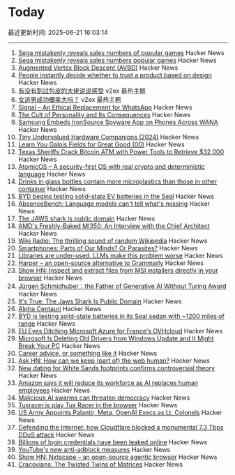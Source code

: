 # Today

最近更新时间: 2025-06-21 16:03:14

--- 
1. [Sega mistakenly reveals sales numbers of popular games](https://www.gematsu.com/2025/06/sega-mistakenly-reveals-sales-numbers-for-like-a-dragon-infinite-wealth-persona-3-reload-shin-megami-tensei-v-and-more) Hacker News
2. [Sega mistakenly reveals sales numbers popular games](https://www.gematsu.com/2025/06/sega-mistakenly-reveals-sales-numbers-for-like-a-dragon-infinite-wealth-persona-3-reload-shin-megami-tensei-v-and-more) Hacker News
3. [Augmented Vertex Block Descent (AVBD)](https://graphics.cs.utah.edu/research/projects/avbd/) Hacker News
4. [People instantly decide whether to trust a product based on design](https://www.andrewcoyle.com/blog/beauty-is-objective) Hacker News
5. [有没有割过包皮的大佬说说感受](https://www.v2ex.com/t/1140073) v2ex 最热主题
6. [女追男成功概率大吗？](https://www.v2ex.com/t/1140058) v2ex 最热主题
7. [Signal – An Ethical Replacement for WhatsApp](https://greenstarsproject.org/2025/06/15/signal-an-ethical-replacement-for-whatsapp/) Hacker News
8. [The Cult of Personality and Its Consequences](https://en.wikipedia.org/wiki/On_the_Cult_of_Personality_and_Its_Consequences) Hacker News
9. [Samsung Embeds IronSource Spyware App on Phones Across WANA](https://smex.org/open-letter-to-samsung-end-forced-israeli-app-installations-in-the-wana-region/) Hacker News
10. [Tiny Undervalued Hardware Companions (2024)](https://vermaden.wordpress.com/2024/03/21/tiny-undervalued-hardware-companions/) Hacker News
11. [Learn You Galois Fields for Great Good (00)](https://xorvoid.com/galois_fields_for_great_good_00.html) Hacker News
12. [Texas Sheriffs Crack Bitcoin ATM with Power Tools to Retrieve $32,000](https://decrypt.co/326308/texas-sheriffs-crack-bitcoin-atm-with-power-tools-to-retrieve-32000) Hacker News
13. [AtomicOS – A security-first OS with real crypto and deterministic language](https://github.com/ipenas-cl/AtomicOs) Hacker News
14. [Drinks in glass bottles contain more microplastics than those in other container](https://www.anses.fr/en/content/drinks-glass-bottles-contain-more-microplastics-those-other-containers) Hacker News
15. [BYD begins testing solid-state EV batteries in the Seal](https://electrek.co/2025/06/20/byd-tests-solid-state-batteries-seal-ev-with-1000-miles-range/) Hacker News
16. [AbsenceBench: Language models can't tell what's missing](https://arxiv.org/abs/2506.11440) Hacker News
17. [The JAWS shark is public domain](https://ironicsans.ghost.io/how-the-jaws-shark-became-public-domain/) Hacker News
18. [AMD's Freshly-Baked MI350: An Interview with the Chief Architect](https://chipsandcheese.com/p/amds-freshly-baked-mi350-an-interview) Hacker News
19. [Wiki Radio: The thrilling sound of random Wikipedia](https://www.monkeon.co.uk/wikiradio/) Hacker News
20. [Smartphones: Parts of Our Minds? Or Parasites?](https://www.tandfonline.com/doi/full/10.1080/00048402.2025.2504070) Hacker News
21. [Libraries are under-used. LLMs make this problem worse](https://makefizz.buzz/posts/libraries-llms) Hacker News
22. [Harper – an open-source alternative to Grammarly](https://writewithharper.com) Hacker News
23. [Show HN: Inspect and extract files from MSI installers directly in your browser](https://pymsi.readthedocs.io/en/latest/msi_viewer.html) Hacker News
24. [Jürgen Schmidhuber：the Father of Generative AI Without Turing Award](http://www.jazzyear.com/article_info.html?id=1352) Hacker News
25. [It's True: The Jaws Shark Is Public Domain](https://ironicsans.ghost.io/how-the-jaws-shark-became-public-domain/) Hacker News
26. [Alpha Centauri](https://www.filfre.net/2025/06/alpha-centauri/) Hacker News
27. [BYD is testing solid-state batteries in its Seal sedan with ~1200 miles of range](https://electrek.co/2025/06/20/byd-tests-solid-state-batteries-seal-ev-with-1000-miles-range/) Hacker News
28. [EU Eyes Ditching Microsoft Azure for France's OVHcloud](https://www.euractiv.com/section/tech/news/scoop-commission-eyes-ditching-microsoft-azure-for-frances-ovhcloud-over-digital-sovereignty-fears/) Hacker News
29. [Microsoft Is Deleting Old Drivers from Windows Update and It Might Break Your PC](https://nerds.xyz/2025/06/microsoft-driver-removal-windows-update-legacy-hardware-breaking/) Hacker News
30. [Career advice, or something like it](https://brooker.co.za/blog/2025/06/20/career.html) Hacker News
31. [Ask HN: How can we keep (part of) the web human?](https://news.ycombinator.com/item?id=44330815) Hacker News
32. [New dating for White Sands footprints confirms controversial theory](https://arstechnica.com/science/2025/06/study-confirms-white-sands-footprints-are-23000-years-old/) Hacker News
33. [Amazon says it will reduce its workforce as AI replaces human employees](https://www.cnn.com/2025/06/17/business/amazon-ai-human-employees-jobs) Hacker News
34. [Malicious AI swarms can threaten democracy](https://osf.io/preprints/osf/qm9yk_v2) Hacker News
35. [Tuxracer.js play Tux Racer in the browser](https://github.com/ebbejan/tux-racer-js) Hacker News
36. [US Army Appoints Palantir, Meta, OpenAI Execs as Lt. Colonels](https://thegrayzone.com/2025/06/18/palantir-execs-appointed-colonels/) Hacker News
37. [Defending the Internet: how Cloudflare blocked a monumental 7.3 Tbps DDoS attack](https://blog.cloudflare.com/defending-the-internet-how-cloudflare-blocked-a-monumental-7-3-tbps-ddos/) Hacker News
38. [Billions of login credentials have been leaked online](https://apnews.com/article/large-login-leak-cybernews-google-apple-meta-2a758a40c398b0a68fb2371a522f70ed) Hacker News
39. [YouTube's new anti-adblock measures](https://iter.ca/post/yt-adblock/) Hacker News
40. [Show HN: Nxtscape – an open-source agentic browser](https://github.com/nxtscape/nxtscape) Hacker News
41. [Cracovians: The Twisted Twins of Matrices](https://marcinciura.wordpress.com/2025/06/20/cracovians-the-twisted-twins-of-matrices/) Hacker News
